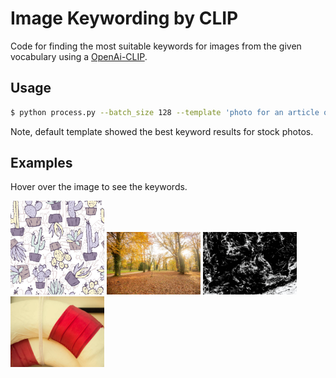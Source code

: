 # Image Keywording by CLIP

Code for finding the most suitable keywords for images from the given vocabulary using a [OpenAi-CLIP](https://github.com/openai/CLIP).

## Usage

```bash
$ python process.py --batch_size 128 --template 'photo for an article on the topic of <keyword>.' --top_k 10
```
Note, default template showed the best keyword results for stock photos.

## Examples
Hover over the image to see the keywords.

<p align="left">
    <img src="./images/16575567285458303589.jpg", width="150px", title='wallpaper sample, seamless pattern, succulent plant, cushion cactus, wallpaper'>
    <img src="./images/16575307371217677131.jpg", width="150px", title='autumn equinox, autumn, european beech, deciduous beech, deciduous tree'>
    <img src="./images/16573571113509254472.jpg", width="150px", title='earths crust, satellite view, topography, corpus striatum, moon surface'>
    <img src="./images/16575973069672867436.jpg", width="150px", title='surgical glove, protective glove, splint, boxing glove, elastic therapeutic tape'>
</p>

